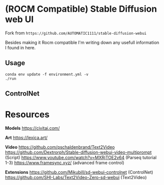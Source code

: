 # (ROCM Compatible) Stable Diffusion web UI 

Fork from `https://github.com/AUTOMATIC1111/stable-diffusion-webui`

Besides making it Rocm compatible I'm writing down any usefull information I found in here.
## Usage

```
conda env update -f environment.yml -v
./run
```

## ControlNet

# Resources
**Models**
https://civitai.com/

**Art**
https://lexica.art/

**Video**
https://github.com/pschaldenbrand/Text2Video
https://github.com/Dextrorph/Stable-diffusion-webui-video-multiprompt (Script)
https://www.youtube.com/watch?v=MXRjTOE2v64 (Parseq tutorial 1-3)
https://www.framesync.xyz/ (advanced frame control)

**Extensions**
https://github.com/Mikubill/sd-webui-controlnet (ControlNet)
https://github.com/SHI-Labs/Text2Video-Zero-sd-webui (Text2Video)

